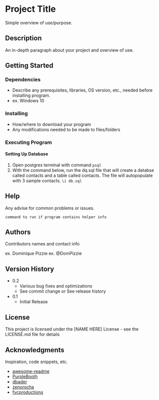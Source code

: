 # Project Title
Simple overview of use/purpose.

## Description
An in-depth paragraph about your project and overview of use.

## Getting Started
  ### Dependencies
  * Describe any prerequisites, libraries, OS version, etc., needed before installing program.
  * ex. Windows 10
  ### Installing
  * How/where to download your program
  * Any modifications needed to be made to files/folders
  ### Executing Program
  #### Setting Up Database
  1. Open postgres terminal with command ```psql```
  2. With the command below, run the dq.sql file that will create a databse called contacts and a table called contacts. The file will autopopulate with 3 sample contacts. ```\i db.sql```
    

## Help
Any advise for common problems or issues.
```
command to run if program contains helper info
```
## Authors
Contributors names and contact info

ex. Dominique Pizzie
ex. @DomPizzie

## Version History
* 0.2
  * Various bug fixes and optimizations
  * See commit change or See release history
* 0.1
  * Initial Release

## License
This project is licensed under the [NAME HERE] License - see the LICENSE.md file for details

## Acknowledgments
Inspiration, code snippets, etc.

* [awesome-readme](https://github.com/matiassingers/awesome-readme)
* [PurpleBooth](https://gist.github.com/PurpleBooth/109311bb0361f32d87a2)
* [dbader](https://github.com/dbader/readme-template)
* [zenorocha](https://gist.github.com/zenorocha/4526327)
* [fvcproductions](https://gist.github.com/fvcproductions/1bfc2d4aecb01a834b46)